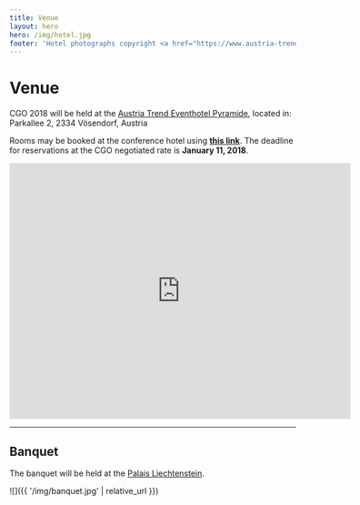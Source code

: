 ```yaml
---
title: Venue
layout: hero
hero: /img/hotel.jpg
footer: 'Hotel photographs copyright <a href="https://www.austria-trend.at/en/hotels/eventhotel-pyramide">Austria Trend Eventhotel Pyramide</a>.'
---
```


# Venue

<p class="lead">
CGO 2018 will be held at the <a href="https://www.austria-trend.at/en/hotels/eventhotel-pyramide">Austria Trend Eventhotel Pyramide</a>, located in:<br/>
Parkallee 2, 2334 Vösendorf, Austria
</p>

Rooms may be booked at the conference hotel using [**this link**](https://reservations.travelclick.com/75040?GroupId=1999609&LanguageId=1). The deadline for reservations at the CGO negotiated rate is **January 11, 2018**.

<iframe src="https://www.google.com/maps/embed?pb=!1m18!1m12!1m3!1d2777.001130564686!2d16.31124382580006!3d48.1125980087807!2m3!1f0!2f0!3f0!3m2!1i1024!2i768!4f13.1!3m3!1m2!1s0x476daf2c473caa5d%3A0xb8dd8b5b6cc91eaf!2sAustria+Trend+Eventhotel+Pyramide!5e0!3m2!1sen!2suk!4v1499081061607" width="600" height="450" frameborder="0" style="border:0" allowfullscreen></iframe>

-------

## Banquet

<p class="lead">
The banquet will be held at the <a href="https://www.palaisliechtenstein.com/en/home.html">Palais Liechtenstein</a>.
</p>

![]({{ '/img/banquet.jpg' | relative_url }})
